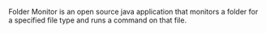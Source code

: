 Folder Monitor is an open source java application that monitors a folder 
for a specified file type and runs a command on that file.
